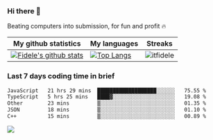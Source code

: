 ### Hi there 👋
<p>Beating computers into submission, for fun and profit 🔥</p>

|My github statistics|My languages|Streaks|
|-|-|-|
|[![Fidele's github stats](https://github-readme-stats.vercel.app/api?username=itfidele&count_private=true&show_icons=true&theme=dark&hide_title=true)](https://github.com/itfidele)|[![Top Langs](https://github-readme-stats.vercel.app/api/top-langs/?username=itfidele&show_icons=true&langs_count=10&theme=dark&layout=compact&hide_title=true)](https://github.com/itfidele)|![itfidele](https://github-readme-streak-stats.herokuapp.com/?user=itfidele&theme=dark)

### Last 7 days coding time in brief
<!--START_SECTION:waka-->

```txt
JavaScript   21 hrs 29 mins  ███████████████████░░░░░░   75.55 %
TypeScript   5 hrs 25 mins   ████▓░░░░░░░░░░░░░░░░░░░░   19.08 %
Other        23 mins         ▒░░░░░░░░░░░░░░░░░░░░░░░░   01.35 %
JSON         18 mins         ▒░░░░░░░░░░░░░░░░░░░░░░░░   01.10 %
C++          15 mins         ▒░░░░░░░░░░░░░░░░░░░░░░░░   00.89 %
```

<!--END_SECTION:waka-->

![](https://komarev.com/ghpvc/?username=itfidele)
